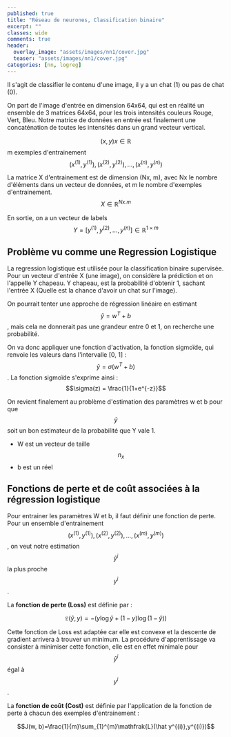 ```yaml
---
published: true
title: "Réseau de neurones, Classification binaire"
excerpt: ""
classes: wide
comments: true
header:
  overlay_image: "assets/images/nn1/cover.jpg"
  teaser: "assets/images/nn1/cover.jpg"
categories: [nn, logreg]
---
```


<script type="text/javascript" async
  src="https://cdn.mathjax.org/mathjax/latest/MathJax.js?config=TeX-MML-AM_CHTML">
</script>

Il s'agit de classifier le contenu d'une image, il y a un chat (1) ou pas de chat (0).

On part de l'image d'entrée en dimension 64x64, qui est en réalité un ensemble de 3 matrices 64x64, pour les trois intensités couleurs Rouge, Vert, Bleu. Notre matrice de données en entrée est finalement une concaténation de toutes les intensités dans un grand vecteur vertical.

$$(x, y) x \in \mathbb{R}$$ m exemples d'entrainement $${(x^{(1)}, y^{(1)}), (x^{(2)}, y^{(2)}), ..., (x^{(n)}, y^{(n)})}$$

La matrice X d'entrainement est de dimension (Nx, m), avec Nx le nombre d'éléments dans un vecteur de données, et m le nombre d'exemples d'entrainement. $$X \in \mathbb{R}^{Nx . m}$$

En sortie, on a un vecteur de labels $$Y = [y^{(1)}, y^{(2)}, ..., y^{(n)}] \in \mathbb{R}^{1 \times m}$$

## Problème vu comme une Regression Logistique

La regression logistique est utilisée pour la classification binaire supervisée. Pour un vecteur d'entrée X (une image), on considère la prédiction et on l'appelle Y chapeau. Y chapeau, est la probabilité d'obtenir 1, sachant l'entrée X (Quelle est la chance d'avoir un chat sur l'image).

On pourrait tenter une approche de régression linéaire en estimant $$\hat y = w^{T} + b$$, mais cela ne donnerait pas une grandeur entre 0 et 1, on recherche une probabilité.

On va donc appliquer une fonction d'activation, la fonction sigmoïde, qui renvoie les valeurs dans l'intervalle [0, 1] : $$\hat y = \sigma(w^{T} + b)$$. La fonction sigmoïde s'exprime ainsi : $$\sigma(z) = \frac{1}{1+e^{-z}}$$

On revient finalement au problème d'estimation des paramètres w et b pour que $$\hat y$$ soit un bon estimateur de la probabilité que Y vale 1.
- W est un vecteur de taille $$n_{x}$$
- b est un réel

## Fonctions de perte et de coût associées à la régression logistique

Pour entrainer les paramètres W et b, il faut définir une fonction de perte. Pour un ensemble d'entrainement $${(x^{(1)}, y^{(1)}), (x^{(2)}, y^{(2)}), ..., (x^{(m)}, y^{(m)})}$$, on veut notre estimation $$\hat y^{i}$$ la plus proche $$y^{i}$$.

La **fonction de perte (Loss)** est définie par :

$$\mathfrak{L}(\hat y, y) = -(y\log \hat y+(1-y)\log(1-\hat y))$$

Cette fonction de Loss est adaptée car elle est convexe et la descente de gradient arrivera à trouver un minimum. La procédure d'apprentissage va consister à minimiser cette fonction, elle est en effet minimale pour $$\hat y^{i}$$ égal à $$y^{i}$$.

La **fonction de  coût (Cost)** est définie par l'application de la fonction de perte à chacun des exemples d'entrainement :

$$J(w, b)=\frac{1}{m}\sum_{1}^{m}\mathfrak{L}(\hat y^{(i)},y^{(i)})$$
